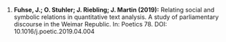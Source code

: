 

1. **Fuhse, J.; O. Stuhler; J. Riebling; J. Martin (2019):** Relating social and symbolic relations in quantitative text analysis. A study of parliamentary discourse in the Weimar Republic. In: Poetics 78. DOI: 10.1016/j.poetic.2019.04.004
